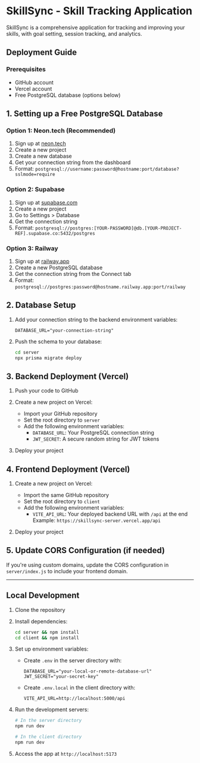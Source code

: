 # SkillSync - Skill Tracking Application

SkillSync is a comprehensive application for tracking and improving your skills, with goal setting, session tracking, and analytics.

## Deployment Guide

### Prerequisites

- GitHub account
- Vercel account
- Free PostgreSQL database (options below)

## 1. Setting up a Free PostgreSQL Database

### Option 1: Neon.tech (Recommended)

1. Sign up at [neon.tech](https://neon.tech/)
2. Create a new project
3. Create a new database
4. Get your connection string from the dashboard
5. Format: `postgresql://username:password@hostname:port/database?sslmode=require`

### Option 2: Supabase

1. Sign up at [supabase.com](https://supabase.com/)
2. Create a new project
3. Go to Settings > Database
4. Get the connection string
5. Format: `postgresql://postgres:[YOUR-PASSWORD]@db.[YOUR-PROJECT-REF].supabase.co:5432/postgres`

### Option 3: Railway

1. Sign up at [railway.app](https://railway.app/)
2. Create a new PostgreSQL database
3. Get the connection string from the Connect tab
4. Format: `postgresql://postgres:password@hostname.railway.app:port/railway`

## 2. Database Setup

1. Add your connection string to the backend environment variables:

   ```
   DATABASE_URL="your-connection-string"
   ```

2. Push the schema to your database:
   ```bash
   cd server
   npx prisma migrate deploy
   ```

## 3. Backend Deployment (Vercel)

1. Push your code to GitHub

2. Create a new project on Vercel:

   - Import your GitHub repository
   - Set the root directory to `server`
   - Add the following environment variables:
     - `DATABASE_URL`: Your PostgreSQL connection string
     - `JWT_SECRET`: A secure random string for JWT tokens

3. Deploy your project

## 4. Frontend Deployment (Vercel)

1. Create a new project on Vercel:

   - Import the same GitHub repository
   - Set the root directory to `client`
   - Add the following environment variables:
     - `VITE_API_URL`: Your deployed backend URL with `/api` at the end
       Example: `https://skillsync-server.vercel.app/api`

2. Deploy your project

## 5. Update CORS Configuration (if needed)

If you're using custom domains, update the CORS configuration in `server/index.js` to include your frontend domain.

---

## Local Development

1. Clone the repository
2. Install dependencies:

   ```bash
   cd server && npm install
   cd client && npm install
   ```

3. Set up environment variables:

   - Create `.env` in the server directory with:

     ```
     DATABASE_URL="your-local-or-remote-database-url"
     JWT_SECRET="your-secret-key"
     ```

   - Create `.env.local` in the client directory with:
     ```
     VITE_API_URL=http://localhost:5000/api
     ```

4. Run the development servers:

   ```bash
   # In the server directory
   npm run dev

   # In the client directory
   npm run dev
   ```

5. Access the app at `http://localhost:5173`
